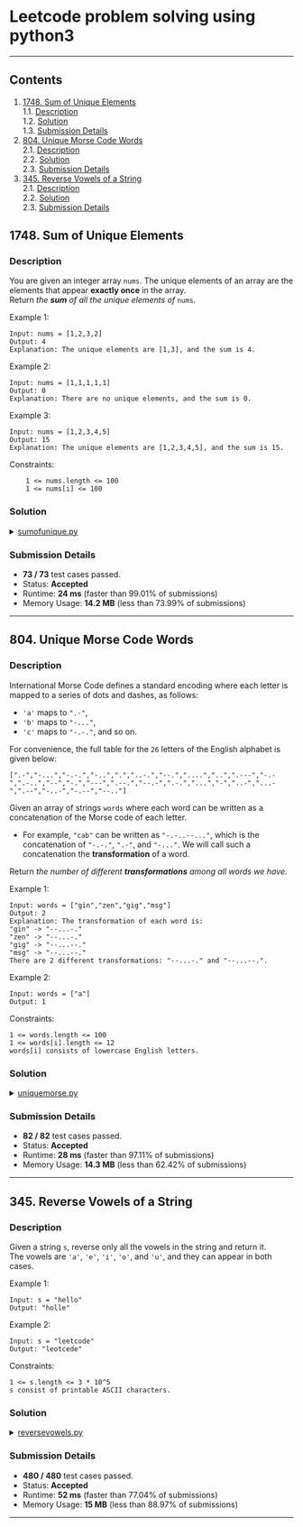 # Leetcode problem solving using python3
---
## Contents

1. [1748. Sum of Unique Elements](#sum-of-unique-elements) \
	1.1. [Description](#soue-description) \
	1.2. [Solution](#soue-solution) \
	1.3. [Submission Details](#soue-subdetails)
2. [804. Unique Morse Code Words](#unique-morse) \
	2.1. [Description](#um-description) \
	2.2. [Solution](#um-solution) \
	2.3. [Submission Details](#um-subdetails)
2. [345. Reverse Vowels of a String](#reverse-vowels) \
	2.1. [Description](#rv-description) \
	2.2. [Solution](#rv-solution) \
	2.3. [Submission Details](#rv-subdetails)

<h2 id="sum-of-unique-elements" >1748. Sum of Unique Elements</h2>
<h3 id="soue-description" >Description</h3>

You are given an integer array `nums`. The unique elements of an array are the elements that appear **exactly once** in the array. \
Return *the ***sum*** of all the unique elements of* `nums`.

Example 1:

```
Input: nums = [1,2,3,2]
Output: 4
Explanation: The unique elements are [1,3], and the sum is 4.
```

Example 2:

```
Input: nums = [1,1,1,1,1]
Output: 0
Explanation: There are no unique elements, and the sum is 0.
```

Example 3:

```
Input: nums = [1,2,3,4,5]
Output: 15
Explanation: The unique elements are [1,2,3,4,5], and the sum is 15.
```

Constraints:

```
	1 <= nums.length <= 100
	1 <= nums[i] <= 100
```

<h3 id="soue-solution" >Solution</h3>

<details>
<summary><a href="sumofunique.py">sumofunique.py</a></summary>

```python
class Solution:
	def sumOfUnique(self, nums: List[int]) -> int:
		d = {x:nums.count(x) for x in nums}
		return(sum([i for i in d if d[i] == 1]))
```

</details>

<h3 id="soue-subdetails" >Submission Details</h3>

- **73 / 73** test cases passed.
- Status: **Accepted**
- Runtime: **24 ms** (faster than 99.01% of submissions)
- Memory Usage: **14.2 MB** (less than 73.99% of submissions)

---

<h2 id="unique-morse" >804. Unique Morse Code Words</h2>
<h3 id="um-description" >Description</h3>

International Morse Code defines a standard encoding where each letter is mapped to a series of dots and dashes, as follows:
- `'a'` maps to `".-"`,
- `'b'` maps to `"-..."`,
- `'c'` maps to `"-.-."`, and so on.

For convenience, the full table for the `26` letters of the English alphabet is given below:
```
[".-","-...","-.-.","-..",".","..-.","--.","....","..",".---","-.-",".-..","--","-.","---",".--.","--.-",".-.","...","-","..-","...-",".--","-..-","-.--","--.."]
```
Given an array of strings `words` where each word can be written as a concatenation of the Morse code of each letter.

- For example, `"cab"` can be written as `"-.-..--..."`, which is the concatenation of `"-.-."`, `".-"`, and `"-..."`. We will call such a concatenation the <strong>transformation</strong> of a word.

Return *the number of different ***transformations*** among all words we have.*

Example 1:

```
Input: words = ["gin","zen","gig","msg"]
Output: 2
Explanation: The transformation of each word is:
"gin" -> "--...-."
"zen" -> "--...-."
"gig" -> "--...--."
"msg" -> "--...--."
There are 2 different transformations: "--...-." and "--...--.".
```

Example 2:

```
Input: words = ["a"]
Output: 1
```

Constraints:

```
1 <= words.length <= 100
1 <= words[i].length <= 12
words[i] consists of lowercase English letters.
```

<h3 id="um-solution" >Solution</h3>

<details>
<summary><a href="./uniquemorse.py">uniquemorse.py</a></summary>

```python
class Solution:
	def morsify(self, s: str):
		__eng_to_morse = {
				'a' : '.-', 'b' : '-...', 'c' : '-.-.', 'd' : '-..',
				'e' : '.', 'f' : '..-.', 'g' : '--.', 'h' : '....',
				'i' : '..','j' : '.---', 'k' : '-.-', 'l' : '.-..',
				'm' : '--', 'n' : '-.', 'o' : '---', 'p' : '.--.',
				'q' : '--.-', 'r' : '.-.', 's' : '...', 't' : '-',
				'u' : '..-', 'v' : '...-', 'w' : '.--', 'x' : '-..-',
				'y' : '-.--', 'z' : '--..'
				}
		out = ""
		for i in s:
			out += __eng_to_morse.get(i)
		return out

	def uniqueMorseRepresentations(self, words: List[str]) -> int:
		return len(set([self.morsify(s) for s in words]))
```

</details>

<h3 id="um-subdetails" >Submission Details</h3>

- **82 / 82** test cases passed.
- Status: **Accepted**
- Runtime: **28 ms** (faster than 97.11% of submissions)
- Memory Usage: **14.3 MB** (less than 62.42% of submissions)

---

<h2 id="reverse-vowels" >345. Reverse Vowels of a String</h2>
<h3 id="rv-description" >Description</h3>

Given a string `s`, reverse only all the vowels in the string and return it. \
The vowels are `'a'`, `'e'`, `'i'`, `'o'`, and `'u'`, and they can appear in both cases.

Example 1:

```
Input: s = "hello"
Output: "holle"
```

Example 2:

```
Input: s = "leetcode"
Output: "leotcede"
```

Constraints:

```
1 <= s.length <= 3 * 10^5
s consist of printable ASCII characters.
```

<h3 id="rv-solution" >Solution</h3>

<details>
<summary><a href="./reversevowels.py">reversevowels.py</a></summary>

```python
import re

class Solution:
	def reverseVowels(self, s: str) -> str:
		ll = [[m.group() for m in re.finditer(r"[EAOUIeaoui]", s)],
			[m.start(0) for m in re.finditer(r"[EAOUIeaoui]", s)]]
		sl = list(s)

		for i in range(len(ll[1])):
			sl[ll[1][i]] = ll[0][len(ll[1])-i-1]

		return("".join(sl))
```

</details>

<h3 id="rv-subdetails" >Submission Details</h3>

- **480 / 480** test cases passed.
- Status: **Accepted**
- Runtime: **52 ms** (faster than 77.04% of submissions)
- Memory Usage: **15 MB** (less than 88.97% of submissions)

---